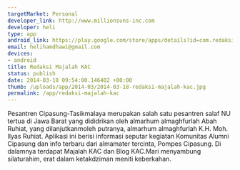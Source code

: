 ```yaml
--- 
targetMarket: Personal
developer_link: http://www.millionsuns-inc.com
developer: heli
type: app
android_link: https://play.google.com/store/apps/details?id=com.redaksi.majalah
email: helihamdhawi@gmail.com
devices: 
- android
title: Redaksi Majalah KAC
status: publish
date: 2014-03-18 09:54:00.146402 +00:00
thumb: /uploads/app/2014-03/2014-03-18-redaksi-majalah-kac.jpg
permalink: /app/redaksi-majalah-kac
---
```


Pesantren Cipasung-Tasikmalaya merupakan
salah satu pesantren salaf NU tertua di
Jawa Barat yang dididrikan oleh almarhum almaghfurlah
Abah Ruhiat, yang dilanjutkanmoleh
putranya, almarhum almaghfurlah K.H. Moh.
Ilyas Ruhiat. Aplikasi ini berisi informasi seputar
kegiatan Komunitas Alumni Cipasung dan info
terbaru dari almamater tercinta, Pompes Cipasung.
Di dalamnya terdapat Majalah KAC dan
Blog KAC.Mari menyambung silaturahim, erat
dalam ketakdziman meniti keberkahan.
